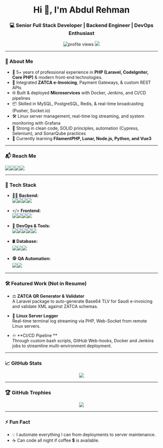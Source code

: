 

<h1 align="center">Hi 👋, I'm Abdul Rehman</h1>
<h3 align="center">💻 Senior Full Stack Developer | Backend Engineer | DevOps Enthusiast</h3>

<p align="center">
  <img src="https://komarev.com/ghpvc/?username=AbdulRehman-98&label=Profile%20views&color=0e75b6&style=flat" alt="profile views" />
  <img src="https://readme-typing-svg.demolab.com/?lines=Clean+Code+Practitioner;ZATCA+Integration+Specialist;CI/CD+and+DevOps+Engineer;Backend+&+Frontend+Expert&center=true&width=500&height=25" />
</p>

---

### 🚀 About Me

- 🔧 5+ years of professional experience in **PHP (Laravel, CodeIgniter, Core PHP)** & modern front-end technologies.
- 🔄 Integrated **ZATCA e-Invoicing**, Payment Gateways, & custom REST APIs
- 🌐 Built & deployed **Microservices** with Docker, Jenkins, and CI/CD pipelines
- 📦 Skilled in MySQL, PostgreSQL, Redis, & real-time broadcasting (Pusher, Socket.io)
- 🛠️ Linux server management, real-time log streaming, and system monitoring with Grafana
- 🧰 Strong in clean code, SOLID principles, automation (Cypress, Selenium), and SonarQube practices
- 🎯 Currently learning **FilamentPHP, Lunar, Node.js, Python, and Vue3**

---

### 📬 Reach Me

<p align="left">
  <a href="mailto:rehmanabdul930@gmail.com"><img src="https://img.shields.io/badge/email-%23D14836.svg?&style=for-the-badge&logo=gmail&logoColor=white" /></a><a href="https://linkedin.com/in/abdul--rehman"><img src="https://img.shields.io/badge/linkedin-%230077B5.svg?&style=for-the-badge&logo=linkedin&logoColor=white" /></a><a href="https://github.com/AbdulRehman-98"><img src="https://img.shields.io/badge/github-%2312100E.svg?&style=for-the-badge&logo=github&logoColor=white" /></a><a href="https://drive.google.com/file/d/14hU1u92O0-M7AQT-QNkYGjbFwPmxzfao/view?usp=sharing"><img src="https://img.shields.io/badge/Resume-📄-green?style=for-the-badge" /></a>
</p>

---

### 🧠 Tech Stack

<p align="center">

  <!-- Backend -->
  - 👨‍💻 **Backend:**  
  <img src="https://img.shields.io/badge/PHP-777BB4?style=for-the-badge&logo=php&logoColor=white" /><img src="https://img.shields.io/badge/Laravel-F55247?style=for-the-badge&logo=laravel&logoColor=white" /><img src="https://img.shields.io/badge/CodeIgniter-DD4814?style=for-the-badge&logo=codeigniter&logoColor=white" /><img src="https://img.shields.io/badge/Node.js-339933?style=for-the-badge&logo=node.js&logoColor=white" />
  
  <!-- Frontend -->
   - </> **Frontend:**  
  <img src="https://img.shields.io/badge/HTML5-E34F26?style=for-the-badge&logo=html5&logoColor=white" /><img src="https://img.shields.io/badge/CSS3-1572B6?style=for-the-badge&logo=css3&logoColor=white" /><img src="https://img.shields.io/badge/JavaScript-F7DF1E?style=for-the-badge&logo=javascript&logoColor=black" /><img src="https://img.shields.io/badge/Vue.js-35495E?style=for-the-badge&logo=vue.js&logoColor=4FC08D" />
  
  <!-- DevOps & Tools -->
  - 🐧 **DevOps & Tools:**  
  <img src="https://img.shields.io/badge/Docker-2496ED?style=for-the-badge&logo=docker&logoColor=white" /><img src="https://img.shields.io/badge/Jenkins-D24939?style=for-the-badge&logo=jenkins&logoColor=white" /><img src="https://img.shields.io/badge/Linux-FCC624?style=for-the-badge&logo=linux&logoColor=black" /><img src="https://img.shields.io/badge/Git-F05032?style=for-the-badge&logo=git&logoColor=white" /><img src="https://img.shields.io/badge/Grafana-F46800?style=for-the-badge&logo=grafana&logoColor=white" />
  
  <!-- Database -->
  - 🛢️ **Database:**  
  <img src="https://img.shields.io/badge/MySQL-00758F?style=for-the-badge&logo=mysql&logoColor=white" /><img src="https://img.shields.io/badge/PostgreSQL-336791?style=for-the-badge&logo=postgresql&logoColor=white" /><img src="https://img.shields.io/badge/Redis-DC382D?style=for-the-badge&logo=redis&logoColor=white" />
  
  <!-- QA Automation -->
  - 🕵 **QA Automation:**  
  <img src="https://img.shields.io/badge/Selenium-43B02A?style=for-the-badge&logo=selenium&logoColor=white" /><img src="https://img.shields.io/badge/Cypress-17202C?style=for-the-badge&logo=cypress&logoColor=white" />
</p>

---

### 🛠️ Featured Work (Not in Resume)

- ⚖️ **ZATCA QR Generator & Validator**  
  A Laravel package to auto-generate Base64 TLV for Saudi e-invoicing and validate XML against ZATCA schemas.

- 📡 **Linux Server Logger**  
  Real-time terminal log streaming via PHP, Web-Socket from remote Linux servers.

- ♾️ **CI/CD Pipeline **  
  Through custom bash scripts, GitHub Web-hooks, Docker and Jenkins jobs to streamline multi-environment deployment.

---

### 📈 GitHub Stats

<p align="center">
  <img src="https://github-readme-stats.vercel.app/api/top-langs/?username=AbdulRehman-98&layout=compact&theme=tokyonight" />
</p>

---

### 🏆 GitHub Trophies

<p align="center">
  <img src="https://github-profile-trophy.vercel.app/?username=AbdulRehman-98&theme=dracula&column=4" />
</p>

---

### ⚡ Fun Fact

- 💡 I automate everything I can from deployments to server maintenance.
- ☕ Can code all night if coffee 💲 is available.
